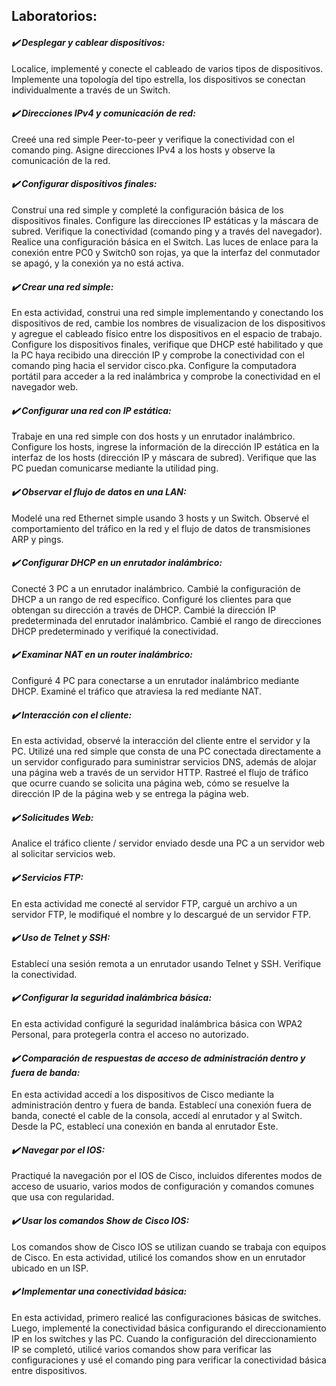 ## **Laboratorios:**

#### **_✔️ Desplegar y cablear dispositivos:_** 
Localice, implementé y conecte el cableado de varios tipos de dispositivos. Implemente una topología del tipo estrella, 
los dispositivos se conectan individualmente a través de un Switch. 

#### **_✔️ Direcciones IPv4 y comunicación de red:_** 
Creeé una red simple Peer-to-peer y verifique la conectividad con el comando ping. Asigne direcciones IPv4 a los hosts 
y observe la comunicación de la red.

#### **_✔️ Configurar dispositivos finales:_** 
Construí una red simple y completé la configuración básica de los dispositivos finales. Configure las direcciones 
IP estáticas y la máscara de subred. Verifique la conectividad (comando ping y a través del navegador). 
Realice una configuración básica en el Switch. Las luces de enlace para la conexión entre PC0 y Switch0 son rojas, ya 
que la interfaz del conmutador se apagó, y la conexión ya no está activa.

#### **_✔️ Crear una red simple:_** 
En esta actividad, construi una red simple implementando y conectando los dispositivos de red, cambie los nombres de 
visualizacion de los dispositivos y agregue el cableado físico entre los dispositivos en el espacio de trabajo. 
Configure los dispositivos finales, verifique que DHCP esté habilitado y que la PC haya recibido una dirección IP y 
comprobe la conectividad con el comando ping hacia el servidor cisco.pka. Configure la computadora portátil para acceder
a la red inalámbrica y comprobe la conectividad en el navegador web.

#### **_✔️ Configurar una red con IP estática:_** 
Trabaje en una red simple con dos hosts y un enrutador inalámbrico. Configure los hosts, ingrese la información de la 
dirección IP estática en la interfaz de los hosts (dirección IP y máscara de subred). Verifique que las PC puedan 
comunicarse mediante la utilidad ping.

#### **_✔️ Observar el flujo de datos en una LAN:_** 
Modelé una red Ethernet simple usando 3 hosts y un Switch. Observé el comportamiento del tráfico en la red y el 
flujo de datos de transmisiones ARP y pings.

#### **_✔️ Configurar DHCP en un enrutador inalámbrico:_** 
Conecté 3 PC a un enrutador inalámbrico. Cambié la configuración de DHCP a un rango de red específico. Configuré los 
clientes para que obtengan su dirección a través de DHCP. Cambié la dirección IP predeterminada del enrutador 
inalámbrico. Cambié el rango de direcciones DHCP predeterminado y verifiqué la conectividad.

#### **_✔️ Examinar NAT en un router inalámbrico:_** 
Configuré 4 PC para conectarse a un enrutador inalámbrico mediante DHCP. Examiné el tráfico que atraviesa la red 
mediante NAT.

#### **_✔️ Interacción con el cliente:_** 
En esta actividad, observé la interacción del cliente entre el servidor y la PC. Utilizé una red simple que consta de 
una PC conectada directamente a un servidor configurado para suministrar servicios DNS, además de alojar una página web 
a través de un servidor HTTP. Rastreé el flujo de tráfico que ocurre cuando se solicita una página web, cómo se 
resuelve la dirección IP de la página web y se entrega la página web.

#### **_✔️ Solicitudes Web:_** 
Analice el tráfico cliente / servidor enviado desde una PC a un servidor web al solicitar servicios web.

#### **_✔️ Servicios FTP:_** 
En esta actividad me conecté al servidor FTP, cargué un archivo a un servidor FTP, le modifiqué el nombre y lo descargué
de un servidor FTP.

#### **_✔️ Uso de Telnet y SSH:_** 
Establecí una sesión remota a un enrutador usando Telnet y SSH. Verifique la conectividad.

#### **_✔️ Configurar la seguridad inalámbrica básica:_** 
En esta actividad configuré la seguridad inalámbrica básica con WPA2 Personal, para protegerla contra el acceso no 
autorizado.

#### **_✔️ Comparación de respuestas de acceso de administración dentro y fuera de banda:_** 
En esta actividad accedí a los dispositivos de Cisco mediante la administración dentro y fuera de banda. Establecí una 
conexión fuera de banda, conecté el cable de la consola, accedí al enrutador y al Switch. Desde la PC, establecí una 
conexión en banda al enrutador Este.

#### **_✔️ Navegar por el IOS:_** 
Practiqué la navegación por el IOS de Cisco, incluidos diferentes modos de acceso de usuario, varios modos de 
configuración y comandos comunes que usa con regularidad. 

#### **_✔️ Usar los comandos Show de Cisco IOS:_** 
Los comandos show de Cisco IOS se utilizan cuando se trabaja con equipos de Cisco. En esta actividad, utilicé los 
comandos show en un enrutador ubicado en un ISP.

#### **_✔️ Implementar una conectividad básica:_** 
En esta actividad, primero realicé las configuraciones básicas de switches. Luego, implementé la conectividad básica 
configurando el direccionamiento IP en los switches y las PC. Cuando la configuración del direccionamiento IP se 
completó, utilicé varios comandos show para verificar las configuraciones y usé el comando ping para verificar la 
conectividad básica entre dispositivos.

